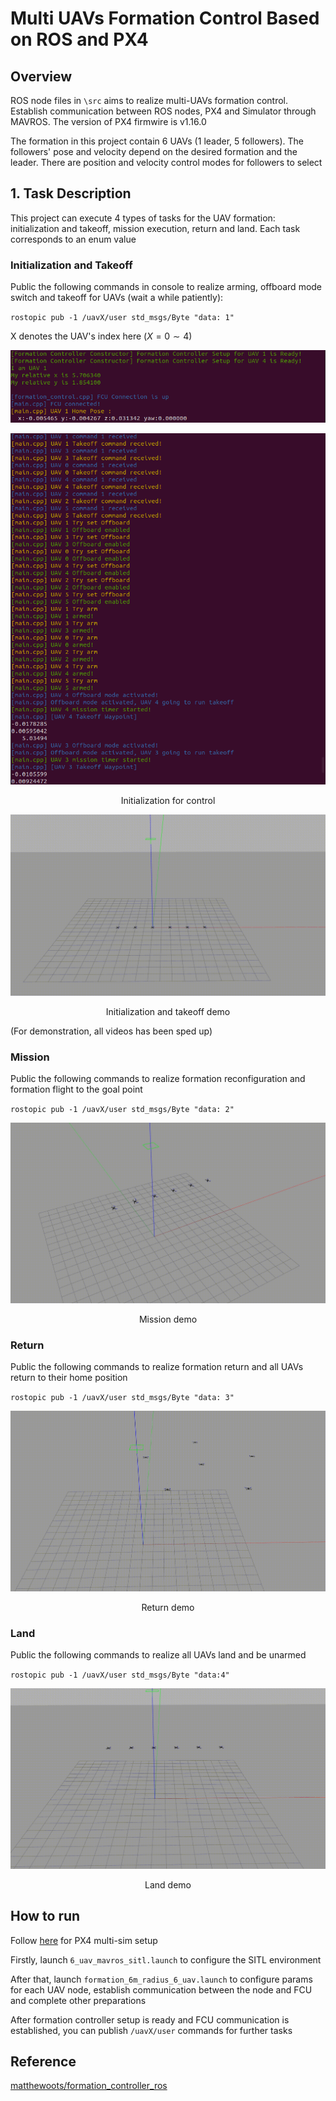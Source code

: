 # Multi UAVs Formation Control Based on ROS and PX4 

## Overview

ROS node files in `\src` aims to realize multi-UAVs formation control. Establish communication between ROS nodes, PX4 and Simulator through MAVROS. The version of PX4 firmwire is v1.16.0



The formation in this project contain $6$ UAVs ($1$ leader, $5$ followers). The followers' pose and velocity depend on the desired formation and the leader. There are position and velocity control modes for followers to select 

## 1. Task Description

This project can execute $4$ types of tasks for the UAV formation: initialization and takeoff, mission execution, return and land. Each task corresponds to an enum value 

### Initialization and Takeoff

Public the following commands in console to realize arming, offboard mode switch and takeoff for UAVs (wait a while patiently): 

`rostopic pub -1 /uavX/user std_msgs/Byte "data: 1"`

X denotes the UAV's index here ($X =0 \sim 4$)

![alt](/img/init1.png)

![alt](/img/init2.png)
<p align="center"> Initialization for control </p>   

![demo](/img/init_and_takeoff.gif)  
<p align="center"> Initialization and takeoff demo </p>  

(For demonstration, all videos has been sped up)

### Mission

Public the following commands to realize formation reconfiguration and formation flight to the goal point

`rostopic pub -1 /uavX/user std_msgs/Byte "data: 2"`

![demo](/img/mission.gif)  
<p align="center"> Mission demo </p>  

### Return

Public the following commands to realize formation return and all UAVs return to their home position

`rostopic pub -1 /uavX/user std_msgs/Byte "data: 3"`

![demo](/img/return.gif)  
<p align="center"> Return demo </p>  

### Land

Public the following commands to realize all UAVs land and be unarmed

`rostopic pub -1 /uavX/user std_msgs/Byte "data:4"`

![demo](/img/land.gif)  
<p align="center"> Land demo </p>  

## How to run
Follow [here](https://px-4.com/v1.14/en/sim_gazebo_classic/multi_vehicle_simulation_gazebo.html) for PX4 multi-sim setup

Firstly, launch `6_uav_mavros_sitl.launch` to configure the SITL environment

After that, launch `formation_6m_radius_6_uav.launch` to configure params for each UAV node, establish communication between the node and FCU and complete other preparations 

After formation controller setup is ready and FCU communication is established, you can publish `/uavX/user` commands for further tasks

## Reference

[matthewoots/formation_controller_ros](https://github.com/matthewoots/formation_controller_ros)
